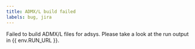```yaml
---
title: ADMX/L build failed
labels: bug, jira
---
```

Failed to build ADMX/L files for adsys. Please take a look at the run output in {{ env.RUN_URL }}.
